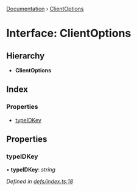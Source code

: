 [Documentation](../README.md) › [ClientOptions](clientoptions.md)

# Interface: ClientOptions

## Hierarchy

* **ClientOptions**

## Index

### Properties

* [typeIDKey](clientoptions.md#typeidkey)

## Properties

###  typeIDKey

• **typeIDKey**: *string*

*Defined in [defs/index.ts:18](https://github.com/badbatch/graphql-box/blob/dc19a43/packages/request-parser/src/defs/index.ts#L18)*
